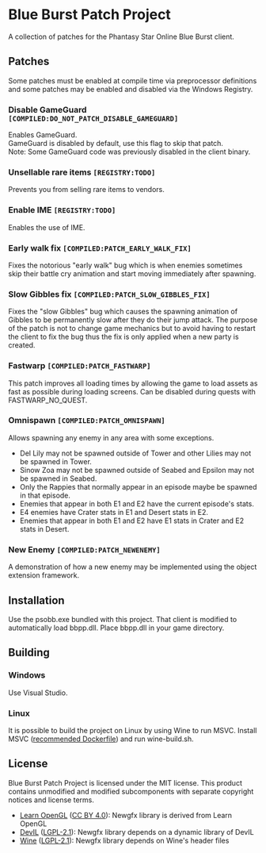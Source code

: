 # Blue Burst Patch Project
A collection of patches for the Phantasy Star Online Blue Burst client.

## Patches
Some patches must be enabled at compile time via preprocessor definitions and some patches may be enabled and disabled via the Windows Registry.

### Disable GameGuard `[COMPILED:DO_NOT_PATCH_DISABLE_GAMEGUARD]`
Enables GameGuard.  
GameGuard is disabled by default, use this flag to skip that patch.  
Note: Some GameGuard code was previously disabled in the client binary.

### Unsellable rare items `[REGISTRY:TODO]`
Prevents you from selling rare items to vendors.

### Enable IME `[REGISTRY:TODO]`
Enables the use of IME.

### Early walk fix `[COMPILED:PATCH_EARLY_WALK_FIX]`
Fixes the notorious "early walk" bug which is when enemies sometimes skip their battle cry animation and start moving immediately after spawning.

### Slow Gibbles fix `[COMPILED:PATCH_SLOW_GIBBLES_FIX]`
Fixes the "slow Gibbles" bug which causes the spawning animation of Gibbles to be permanently slow after they do their jump attack.
The purpose of the patch is not to change game mechanics but to avoid having to restart the client to fix the bug thus the fix is only applied when a new party is created.

### Fastwarp `[COMPILED:PATCH_FASTWARP]`
This patch improves all loading times by allowing the game to load assets as fast as possible during loading screens. Can be disabled during quests with FASTWARP_NO_QUEST.

### Omnispawn `[COMPILED:PATCH_OMNISPAWN]`
Allows spawning any enemy in any area with some exceptions.
* Del Lily may not be spawned outside of Tower and other Lilies may not be spawned in Tower.
* Sinow Zoa may not be spawned outside of Seabed and Epsilon may not be spawned in Seabed.
* Only the Rappies that normally appear in an episode maybe be spawned in that episode.
* Enemies that appear in both E1 and E2 have the current episode's stats.
* E4 enemies have Crater stats in E1 and Desert stats in E2.
* Enemies that appear in both E1 and E2 have E1 stats in Crater and E2 stats in Desert.

### New Enemy `[COMPILED:PATCH_NEWENEMY]`
A demonstration of how a new enemy may be implemented using the object extension framework.

## Installation
Use the psobb.exe bundled with this project. That client is modified to automatically load bbpp.dll. Place bbpp.dll in your game directory.

## Building
### Windows
Use Visual Studio.

### Linux
It is possible to build the project on Linux by using Wine to run MSVC.
Install MSVC ([recommended Dockerfile](https://github.com/mstorsjo/msvc-wine)) and run wine-build.sh.

## License
Blue Burst Patch Project is licensed under the MIT license.
This product contains unmodified and modified subcomponents with separate copyright notices and license terms.
* [Learn OpenGL](https://learnopengl.com/Guest-Articles/2020/Skeletal-Animation) ([CC BY 4.0](https://creativecommons.org/licenses/by/4.0/legalcode)): Newgfx library is derived from Learn OpenGL
* [DevIL](https://github.com/DentonW/DevIL) ([LGPL-2.1](https://www.gnu.org/licenses/old-licenses/lgpl-2.1.en.html)): Newgfx library depends on a dynamic library of DevIL
* [Wine](https://source.winehq.org/source/) ([LGPL-2.1](https://www.gnu.org/licenses/old-licenses/lgpl-2.1.en.html)): Newgfx library depends on Wine's header files
